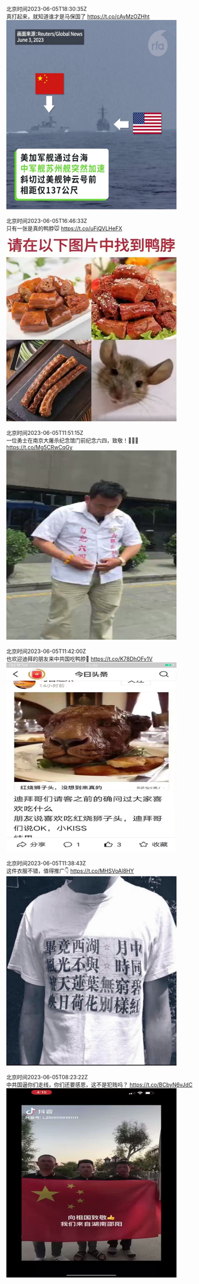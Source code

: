 北京时间2023-06-05T18:30:35Z<br>真打起来，就知道谁才是马保国了 https://t.co/cAyMzOZHht<br><img src='/temp/video/2023/t-Month-6/u-Day-05/FHtxWIgJMI3yoLO/1665667427328479232_0.jpg' width='450' height='500'><br><br>北京时间2023-06-05T16:46:33Z<br>只有一张是真的鸭脖🐭 https://t.co/uFjQVLHeFX<br><img src='/temp/image/2023/t-Month-6/1665641245253705728_0.jpg' width='450' height='500'><br><br>北京时间2023-06-05T11:51:15Z<br>一位勇士在南京大屠杀纪念馆门前纪念六四，致敬！🫡🫡🫡 https://t.co/Mg5CRwCqGy<br><img src='/temp/video/2023/t-Month-6/u-Day-05/FHtxWIgJMI3yoLO/1665566928553885699_0.jpg' width='450' height='500'><br><br>北京时间2023-06-05T11:42:00Z<br>也欢迎迪拜的朋友来中共国吃鸭脖🐀 https://t.co/K78DhOFv1V<br><img src='/temp/image/2023/t-Month-6/1665564604125302784_0.jpg' width='450' height='500'><br><br>北京时间2023-06-05T11:38:43Z<br>这件衣服不错，值得推广👇 https://t.co/MHSVoAl8HY<br><img src='/temp/image/2023/t-Month-6/1665563774189809669_0.jpg' width='450' height='500'><br><br>北京时间2023-06-05T08:23:22Z<br>中共国逼你们走线，你们还要感恩，这不是犯贱吗？ https://t.co/BCbyN6vJdC<br><img src='/temp/video/2023/t-Month-6/u-Day-05/FHtxWIgJMI3yoLO/1665514616099831809_0.jpg' width='450' height='500'><br><br>